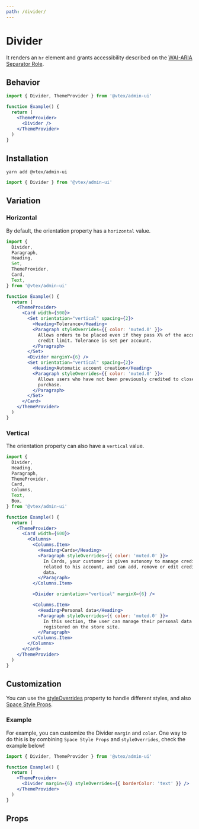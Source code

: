 ```yaml
---
path: /divider/
---
```


# Divider

It renders an `hr` element and grants accessibility described on the [WAI-ARIA Separator Role](https://www.w3.org/TR/wai-aria-1.1/#separator).

## Behavior

```jsx
import { Divider, ThemeProvider } from '@vtex/admin-ui'

function Example() {
  return (
    <ThemeProvider>
      <Divider />
    </ThemeProvider>
  )
}
```

## Installation

```static
yarn add @vtex/admin-ui
```

```jsx static
import { Divider } from '@vtex/admin-ui'
```

## Variation

### Horizontal

By default, the orientation property has a `horizontal` value.

```jsx
import {
  Divider,
  Paragraph,
  Heading,
  Set,
  ThemeProvider,
  Card,
  Text,
} from '@vtex/admin-ui'

function Example() {
  return (
    <ThemeProvider>
      <Card width={500}>
        <Set orientation="vertical" spacing={2}>
          <Heading>Tolerance</Heading>
          <Paragraph styleOverrides={{ color: 'muted.0' }}>
            Allows orders to be placed even if they pass X% of the account`s
            credit limit. Tolerance is set per account.
          </Paragraph>
        </Set>
        <Divider marginY={6} />
        <Set orientation="vertical" spacing={2}>
          <Heading>Automatic account creation</Heading>
          <Paragraph styleOverrides={{ color: 'muted.0' }}>
            Allows users who have not been previously credited to close a
            purchase.
          </Paragraph>
        </Set>
      </Card>
    </ThemeProvider>
  )
}
```

### Vertical

The orientation property can also have a `vertical` value.

```jsx
import {
  Divider,
  Heading,
  Paragraph,
  ThemeProvider,
  Card,
  Columns,
  Text,
  Box,
} from '@vtex/admin-ui'

function Example() {
  return (
    <ThemeProvider>
      <Card width={600}>
        <Columns>
          <Columns.Item>
            <Heading>Cards</Heading>
            <Paragraph styleOverrides={{ color: 'muted.0' }}>
              In Cards, your customer is given autonomy to manage credit cards
              related to his account, and can add, remove or edit credit card
              data.
            </Paragraph>
          </Columns.Item>

          <Divider orientation="vertical" marginX={6} />

          <Columns.Item>
            <Heading>Personal data</Heading>
            <Paragraph styleOverrides={{ color: 'muted.0' }}>
              In this section, the user can manage their personal data
              registered on the store site.
            </Paragraph>
          </Columns.Item>
        </Columns>
      </Card>
    </ThemeProvider>
  )
}
```

## Customization

You can use the [styleOverrides](/theming/inline-styles/#styles--styleoverrides) property to handle different styles, and also [Space Style Props](/theming/css-props/#spacing).

### Example

For example, you can customize the Divider `margin` and `color`. One way to do this is by combining `Space Style Props` and `styleOverrides`, check the example below!

```jsx
import { Divider, ThemeProvider } from '@vtex/admin-ui'

function Example() {
  return (
    <ThemeProvider>
      <Divider margin={6} styleOverrides={{ borderColor: 'text' }} />
    </ThemeProvider>
  )
}
```

## Props

<proptypes heading="Divider" component="Divider"/>
